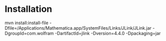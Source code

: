 # Installation

mvn install:install-file -Dfile=/Applications/Mathematica.app/SystemFiles/Links/JLink/JLink.jar -DgroupId=com.wolfram -DartifactId=jlink -Dversion=4.4.0 -Dpackaging=jar
